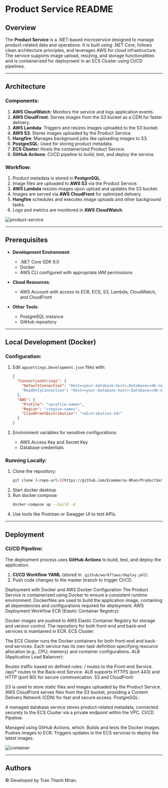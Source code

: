 # Product Service README

## Overview
The **Product Service** is a .NET-based microservice designed to manage product-related data and operations. It is built using .NET Core, follows clean architecture principles, and leverages AWS for cloud infrastructure. The service supports image upload, resizing, and storage functionalities and is containerized for deployment in an ECS Cluster using CI/CD pipelines.

---

## Architecture

### Components:
1. **AWS CloudWatch**: Monitors the service and logs application events.
2. **AWS CloudFront**: Serves images from the S3 bucket as a CDN for faster delivery.
3. **AWS Lambda**: Triggers and resizes images uploaded to the S3 bucket.
4. **AWS S3**: Stores images uploaded by the Product Service.
5. **Hangfire**: Manages background jobs like uploading images to S3.
6. **PostgreSQL**: Used for storing product metadata.
7. **ECS Cluster**: Hosts the containerized Product Service.
8. **GitHub Actions**: CI/CD pipeline to build, test, and deploy the service.

### Workflow:
1. Product metadata is stored in **PostgreSQL**.
2. Image files are uploaded to **AWS S3** via the Product Service.
3. **AWS Lambda** resizes images upon upload and updates the S3 bucket.
4. Images are served via **AWS CloudFront** for optimized delivery.
5. **Hangfire** schedules and executes image uploads and other background tasks.
6. Logs and metrics are monitored in **AWS CloudWatch**.

![product-service](https://github.com/user-attachments/assets/00e3ed2b-5af8-4ae5-bb50-225bbf896bb6)


---

## Prerequisites
- **Development Environment**:
  - .NET Core SDK 9.0
  - Docker
  - AWS CLI configured with appropriate IAM permissions
  
- **Cloud Resources**:
  - AWS Account with access to ECR, ECS, S3, Lambda, CloudWatch, and CloudFront

- **Other Tools**:
  - PostgreSQL instance
  - GitHub repository

---

## Local Development (Docker)

### Configuration:
1. Edit `appsettings.Development.json` files with:
   ```json
   {
     "ConnectionStrings": {
       "DefaultConnection": "Host=<your-database-host>;Database=<db-name>;User Id=<username>;Password=<password>"
       "ReadOnlyConnection": "Host=<your-database-host>;Database=<db-name>;User Id=<username>;Password=<password>",
     },
     "AWS": {
       "Profile": "<profile-name>",
       "Region": "<region-name>",
       "CloudFrontDistribution": "<distribution-id>"
     }
   }
   ```

2. Environment variables for sensitive configurations:
   - AWS Access Key and Secret Key
   - Database credentials

### Running Locally:
1. Clone the repository:
   ```bash
   git clone [<repo-url>](https://github.com/Ecommerce-Nhan/ProductService.git)
   ```
2. Start docker desktop
3. Run docker compose:
   ```bash
   docker-compose up --build -d
   ```
4. Use tools like Postman or Swagger UI to test APIs.

---

## Deployment

### CI/CD Pipeline:
The deployment process uses **GitHub Actions** to build, test, and deploy the application.

1. **CI/CD Workflow YAML** (stored in `.github/workflows/deploy.yml`):
2. Push code changes to the master branch to trigger CI/CD.

Deployment with Docker and AWS
Docker Configuration
The Product Service is containerized using Docker to ensure a consistent runtime environment.
Dockerfiles are used to build the application image, containing all dependencies and configurations required for deployment.
AWS Deployment Workflow
ECR (Elastic Container Registry):

Docker images are pushed to AWS Elastic Container Registry for storage and version control.
The repository for both front-end and back-end services is maintained in ECR.
ECS Cluster:

The ECS Cluster runs the Docker containers for both front-end and back-end services.
Each service has its own task definition specifying resource allocation (e.g., CPU, memory) and container configurations.
ALB (Application Load Balancer):

Routes traffic based on defined rules:
/ routes to the Front-end Service.
/api/* routes to the Back-end Service.
ALB supports HTTPS (port 443) and HTTP (port 80) for secure communication.
S3 and CloudFront:

S3 is used to store static files and images uploaded by the Product Service.
AWS CloudFront serves files from the S3 bucket, providing a Content Delivery Network (CDN) for fast and secure access.
PostgreSQL:

A managed database service stores product-related metadata, connected securely to the ECS Cluster via a private endpoint within the VPC.
CI/CD Pipeline:

Managed using GitHub Actions, which:
Builds and tests the Docker images.
Pushes images to ECR.
Triggers updates in the ECS services to deploy the latest images.

![container](https://github.com/user-attachments/assets/92096c9e-acfc-4124-ae5c-9376092bf2c7)

---

## Authors
© Developed by Tran Thanh Nhan.

